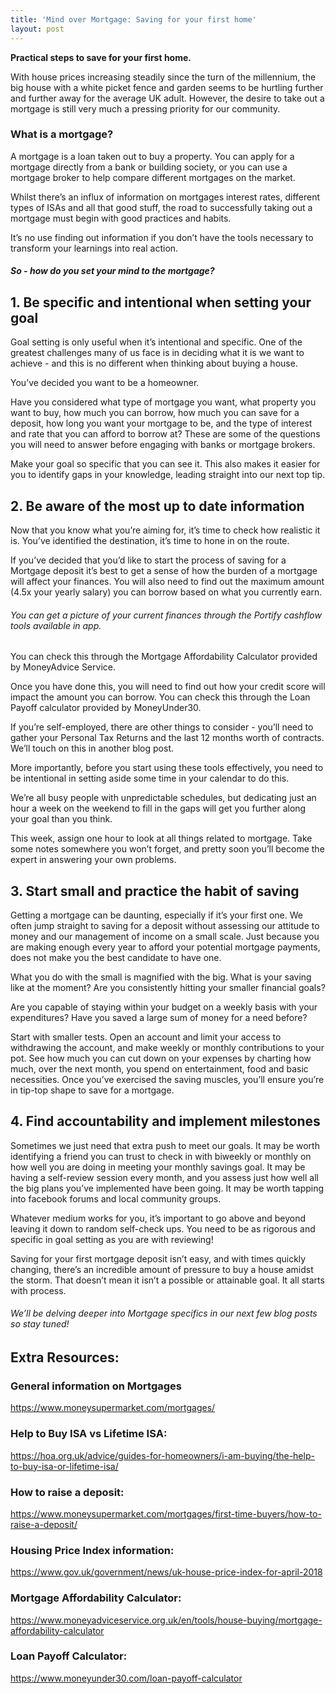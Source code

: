 ```yaml
---
title: 'Mind over Mortgage: Saving for your first home'
layout: post
---
```


**Practical steps to save for your first home.**

With house prices increasing steadily since the turn of the millennium, the big house with a white picket fence and garden seems to be hurtling further and further away for the average UK adult. 
However, the desire to take out a mortgage is still very much a pressing priority for our community.

### What is a mortgage?

A mortgage is a loan taken out to buy a property. You can apply for a mortgage directly from a bank or building society, or you can use a mortgage broker to help compare different mortgages on the market.

Whilst there’s an influx of information on mortgages interest rates, different types of ISAs and all that good stuff, the road to successfully taking out a mortgage must begin with good practices and habits. 

It’s no use finding out information if you don’t have the tools necessary to transform your learnings into real action. 

##### So - how do you set your mind to the mortgage?

## 1. Be specific and intentional when setting your goal

Goal setting is only useful when it’s intentional and specific. One of the greatest challenges many of us face is in deciding what it is we want to achieve - and this is no different when thinking about buying a house. 

You’ve decided you want to be a homeowner.

Have you considered what type of mortgage you want, what property you want to buy, how much you can borrow, how much you can save for a deposit, how long you want your mortgage to be, and the type of interest and rate that you can afford to borrow at? 
These are  some of the questions you will need to answer before engaging with banks or mortgage brokers. 

Make your goal so specific that you can see it. This also makes it easier for you to identify gaps in your knowledge, leading straight into our next top tip.


## 2. Be aware of the most up to date information 

Now that you know what you’re aiming for, it’s time to check how realistic it is. You’ve identified the destination, it’s time to hone in on the route. 

If you’ve decided that you’d like to start the process of saving for a Mortgage deposit it’s best to get a sense of how the burden of a mortgage will affect your finances. You will also need to find out the maximum amount (4.5x your yearly salary) you can borrow based on what you currently earn.

###### You can get a picture of your current finances through the Portify cashflow tools available in app. 

You can check this through the Mortgage Affordability Calculator provided by MoneyAdvice Service. 

Once you have done this, you will need to find out how your credit score will impact the amount you can borrow. You can check this through the Loan Payoff calculator provided by MoneyUnder30.

If you’re self-employed, there are other things to consider - you’ll need to gather your Personal Tax Returns and the last 12 months worth of contracts. We’ll touch on this in another blog post.

More importantly, before you start using these tools effectively, you need to be intentional in setting aside some time in your calendar to do this. 

We’re all busy people with unpredictable schedules, but dedicating just an hour a week on the weekend to fill in the gaps will get you further along your goal than you think. 

This week, assign one hour to look at all things related to mortgage. Take some notes somewhere you won’t forget, and pretty soon you’ll become the expert in answering your own problems. 

## 3. Start small and practice the habit of saving 

Getting a mortgage can be daunting, especially if it’s your first one. We often jump straight to saving for a deposit without assessing our attitude to money and our management of income on a small scale. Just because you are making enough every year to afford your potential mortgage payments, does not make you the best candidate to have one. 

What you do with the small is magnified with the big. What is your saving like at the moment? Are you consistently hitting your smaller financial goals? 

Are you capable of staying within your budget on a weekly basis with your expenditures? Have you saved a large sum of money for a need before?

Start with smaller tests. Open an account and limit your access to withdrawing the account, and make weekly or monthly contributions to your pot. See how much you can cut down on your expenses by charting how much, over the next month, you spend on entertainment, food and basic necessities. Once you’ve exercised the saving muscles, you’ll ensure you’re in tip-top shape to save for a mortgage. 


## 4. Find accountability and implement milestones

Sometimes we just need that extra push to meet our goals. It may be worth identifying a friend you can trust to check in with biweekly or monthly on how well you are doing in meeting your monthly savings goal. It may be having a self-review session every month, and you assess just how well all the big plans you’ve implemented have been going. It may be worth tapping into facebook forums and local community groups. 

Whatever medium works for you, it’s important to go above and beyond leaving it down to random self-check ups. You need to be as rigorous and specific in goal setting as you are with reviewing!

Saving for your first mortgage deposit isn’t easy, and with times quickly changing, there’s an incredible amount of pressure to buy a house amidst the storm. That doesn’t mean it isn’t a possible or attainable goal. It all starts with process. 

###### We’ll be delving deeper into Mortgage specifics in our next few blog posts so stay tuned!



## Extra Resources: 

### General information on Mortgages                                                                                     
https://www.moneysupermarket.com/mortgages/

### Help to Buy ISA vs Lifetime ISA:
https://hoa.org.uk/advice/guides-for-homeowners/i-am-buying/the-help-to-buy-isa-or-lifetime-isa/

### How to raise a deposit:
https://www.moneysupermarket.com/mortgages/first-time-buyers/how-to-raise-a-deposit/

### Housing Price Index information: 
https://www.gov.uk/government/news/uk-house-price-index-for-april-2018

### Mortgage Affordability Calculator:
https://www.moneyadviceservice.org.uk/en/tools/house-buying/mortgage-affordability-calculator

### Loan Payoff Calculator:
https://www.moneyunder30.com/loan-payoff-calculator

